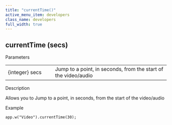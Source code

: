 ```yaml
---
title: "currentTime()"
active_menu_item: developers
class_name: developers
full_width: true
---
```



## currentTime (secs)

Parameters

<table>
<tr>
<td width="166">
{integer} secs

</td>
<td width="20">
</td>
<td width="694">
Jump to a point, in seconds, from the start of the video/audio

</td>
</tr>
</table>

Description

Allows you to Jump to a point, in seconds, from the start of the video/audio

Example

    app.w("Video").currentTime(30);
   

